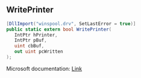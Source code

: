 ## WritePrinter

```csharp
[DllImport("winspool.drv", SetLastError = true)]
public static extern bool WritePrinter(
   IntPtr hPrinter,
   IntPtr pBuf,
   uint cbBuf,
   out uint pcWritten
);
```

Microsoft documentation: [Link](https://learn.microsoft.com/en-us/windows/win32/printdocs/writeprinter)
